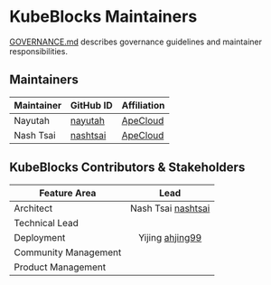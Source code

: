 # KubeBlocks Maintainers

[GOVERNANCE.md](https://github.com/apecloud/kubeblocks/blob/main/GOVERNANCE.md) describes governance guidelines and maintainer responsibilities.

## Maintainers

| Maintainer  | GitHub ID                               | Affiliation                               |
|-------------|-----------------------------------------|-------------------------------------------|
| Nayutah     | [nayutah](https://github.com/nayutah)   | [ApeCloud](https://github.com/apecloud/)  |
| Nash Tsai   | [nashtsai](https://github.com/nashtsai) | [ApeCloud](https://github.com/apecloud/)  |


## KubeBlocks Contributors & Stakeholders

| Feature Area           |                       Lead                        |
|------------------------|:-------------------------------------------------:|
| Architect              | Nash Tsai [nashtsai](https://github.com/nashtsai) |
| Technical Lead         |                                                   |
| Deployment             |  Yijing [ahjing99](https://github.com/ahjing99)   |
| Community Management   |                                                   |
| Product Management     |                                                   |
